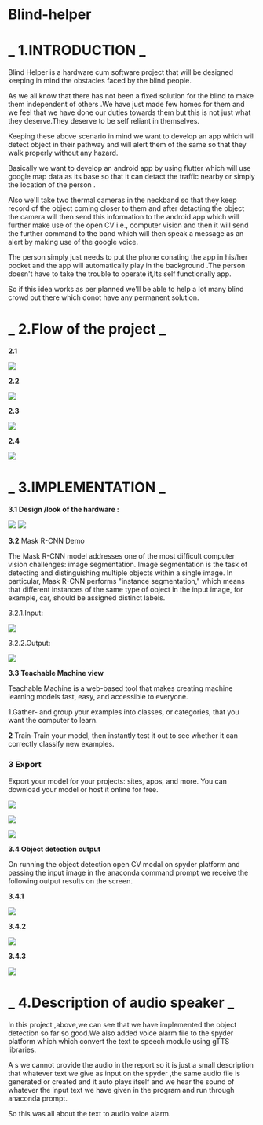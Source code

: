# Blind-helper

# _ **1.INTRODUCTION** _

Blind Helper is a hardware cum software project that will be designed keeping in mind the obstacles faced by the blind people.

As we all know that there has not been a fixed solution for the blind to make them independent of others .We have just made few homes for them and we feel that we have done our duties towards them but this is not just what they deserve.They deserve to be self reliant in themselves.

Keeping these above scenario in mind we want to develop an app which will detect object in their pathway and will alert them of the same so that they walk properly without any hazard.

Basically we want to develop an android app by using flutter which will use google map data as its base so that it can detact the traffic nearby or simply the location of the person .

Also we&#39;ll take two thermal cameras in the neckband so that they keep record of the object coming closer to them and after detacting the object the camera will then send this information to the android app which will further make use of the open CV i.e., computer vision and then it will send the further command to the band which will then speak a message as an alert by making use of the google voice.

The person simply just needs to put the phone conating the app in his/her pocket and the app will automatically play in the background .The person doesn&#39;t have to take the trouble to operate it,Its self functionally app.

So if this idea works as per planned we&#39;ll be able to help a lot many blind crowd out there which donot have any permanent solution.

# _ **2.Flow of the project** _

**2.1**

![](https://github.com/Ayushi2811/Blind-helper/blob/main/assets/bh1.PNG)

**2.2**

![](https://github.com/Ayushi2811/Blind-helper/blob/main/assets/bh2.PNG)

**2.3**

![](https://github.com/Ayushi2811/Blind-helper/blob/main/assets/bh3.PNG)

**2.4**

![](https://github.com/Ayushi2811/Blind-helper/blob/main/assets/bh4.PNG)

# _ **3.IMPLEMENTATION** _

**3.1 Design /look of the hardware :**

![](RackMultipart20220513-1-88ich1_html_e5403d13c1a7b35d.jpg) ![](RackMultipart20220513-1-88ich1_html_82b60b7155db3a20.jpg)

**3.2** Mask R-CNN Demo

The Mask R-CNN model addresses one of the most difficult computer vision challenges: image segmentation. Image segmentation is the task of detecting and distinguishing multiple objects within a single image. In particular, Mask R-CNN performs &quot;instance segmentation,&quot; which means that different instances of the same type of object in the input image, for example, car, should be assigned distinct labels.

3.2.1.Input:

![](https://github.com/Ayushi2811/Blind-helper/blob/main/assets/bh5.PNG)

3.2.2.Output:

![](https://github.com/Ayushi2811/Blind-helper/blob/main/assets/bh6.PNG)

**3.3 Teachable Machine view**

Teachable Machine is a web-based tool that makes creating machine learning models fast, easy, and accessible to everyone.

1.Gather- and group your examples into classes, or categories, that you want the computer to learn.

**2** Train-Train your model, then instantly test it out to see whether it can correctly classify new examples.

### **3** Export

Export your model for your projects: sites, apps, and more. You can download your model or host it online for free.

![](https://github.com/Ayushi2811/Blind-helper/blob/main/assets/bh7.PNG)

![](https://github.com/Ayushi2811/Blind-helper/blob/main/assets/bh8.PNG)

![](https://github.com/Ayushi2811/Blind-helper/blob/main/assets/bh9.PNG)

**3.4 Object detection output**

On running the object detection open CV modal on spyder platform and passing the input image in the anaconda command prompt we receive the following output results on the screen.

**3.4.1**

![](https://github.com/Ayushi2811/Blind-helper/blob/main/assets/bh13.PNG)

**3.4.2**

![](https://github.com/Ayushi2811/Blind-helper/blob/main/assets/bh14.PNG)

**3.4.3**

![](https://github.com/Ayushi2811/Blind-helper/blob/main/assets/bh15.PNG)

# _ **4.Description of audio speaker** _

In this project ,above,we can see that we have implemented the object detection so far so good.We also added voice alarm file to the spyder platform which which convert the text to speech module using gTTS libraries.

A s we cannot provide the audio in the report so it is just a small description that whatever text we give as input on the spyder ,the same audio file is generated or created and it auto plays itself and we hear the sound of whatever the input text we have given in the program and run through anaconda prompt.

So this was all about the text to audio voice alarm.
